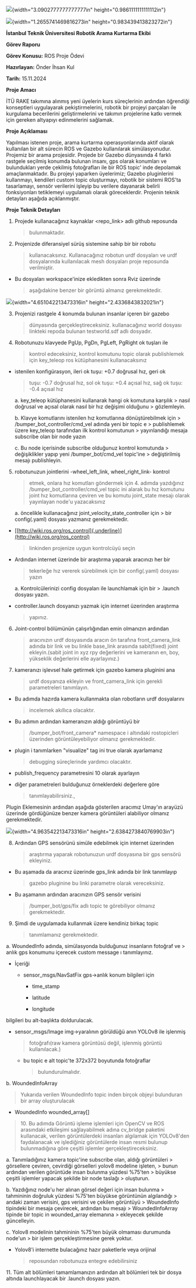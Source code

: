![](media/image2.png){width="3.0902777777777777in"
height="0.9861111111111112in"}

![](media/image3.png){width="1.2655741469816273in"
height="0.983439413823272in"}

**İstanbul Teknik Üniversitesi Robotik Arama Kurtarma Ekibi**

**Görev Raporu**

**Görev Konusu:** ROS Proje Ödevi

**Hazırlayan:** Önder İhsan Kul

**Tarih:** 15.11.2024

**Proje Amacı**

İTÜ RAKE takımına alınmış yeni üyelerin kurs süreçlerinin ardından
öğrendiği konseptleri uygulayarak pekiştirmelerini, robotik bir projeyi
parçaları ile kurgulama becerilerini geliştirmelerini ve takımın
projelerine katkı vermek için gereken altyapıyı edinmelerini sağlamak.

**Proje Açıklaması**

Yapılması istenen proje, arama kurtarma operasyonlarında aktif olarak
kullanılan bir alt sürecin ROS ve Gazebo kullanılarak simülasyonudur.
Projemiz bir arama projesidir. Projede bir Gazebo dünyasında 4 farklı
rastgele seçilmiş konumda bulunan insanı, gps olarak konumları ve
bulundukları yerde çekilmiş fotoğrafları ile bir ROS topic' inde
depolamak amaçlanmaktadır. Bu projeyi yaparken üyelerimiz; Gazebo
pluginlerini kullanmayı, kendileri custom topic oluşturmayı, robotik bir
sistemi ROS'ta tasarlamayı, sensör verilerini işleyip bu verilere
dayanarak belirli fonksiyonları tetiklemeyi uygulamalı olarak
göreceklerdir. Projenin teknik detayları aşağıda açıklanmıştır.

**Proje Teknik Detayları**

1.  Projede kullanacağınız kaynaklar \<repo_link\> adlı github reposunda
    > bulunmaktadır.

2.  Projenizde diferansiyel sürüş sistemine sahip bir bir robotu
    > kullanacaksınız. Kullanacağınız robotun urdf dosyaları ve urdf
    > dosyalarında kullanılacak mesh dosyaları proje reposunda
    > verilmiştir.

- Bu dosyaları workspace'inize ekledikten sonra Rviz üzerinde
  > aşağıdakine benzer bir görüntü almanız gerekmektedir.

![](media/image5.png){width="4.651042213473316in"
height="2.4336843832021in"}

3.  Projenizi rastgele 4 konumda bulunan insanlar içeren bir gazebo
    > dünyasında gerçekleştireceksiniz. kullanacağınız world dosyası
    > linkteki repoda bulunan testworld.sdf adlı dosyadır.

4.  Robotunuzu klavyede PgUp, PgDn, PgLeft, PgRight ok tuşları ile
    > kontrol edeceksiniz, kontrol komutunu topic olarak publishlemek
    > için key_teleop ros kütüphanesini kullanacaksınız

- istenilen konfigürasyon, ileri ok tuşu: +0.7 doğrusal hız, geri ok
  > tuşu: -0.7 doğrusal hız, sol ok tuşu: +0.4 açısal hız, sağ ok tuşu:
  > -0.4 açısal hız

  a.  key_teleop kütüphanesini kullanarak hangi ok komutuna karşılık
      > nasıl doğrusal ve açısal olarak nasıl bir hız değişimi olduğunu
      > gözlemleyin.

  b.  Klavye komutlarını istenilen hız komutlarına dönüştürebilmek için
      > /bumper_bot_controller/cmd_vel adında yeni bir topic e
      > publishlemek üzere key_teleop tarafından ilk kontrol komutunun
      > yayınlandığı mesaja subscribe olan bir node yazın

  c.  Bu node içerisinde subscribe olduğunuz kontrol komutunda
      > değişiklikler yapıp yeni /bumper_bot/cmd_vel topic'ine
      > değiştirilmiş mesajı publishleyin.

5.  robotunuzun jointlerini -wheel_left_link, wheel_right_link- kontrol
    > etmek, onlara hız komutları göndermek için 4. adımda yazdığınız
    > /bumper_bot_controller/cmd_vel topic ini alarak bu hız komutunu
    > joint hız komutlarına çeviren ve bu komutu joint_state mesajı
    > olarak yayınlayan node'u yazacaksınız

    a.  öncelikle kullanacağınız joint_velocity_state_controller için
        > bir config(.yaml) dosyası yazmanız gerekmektedir.

- [[http://wiki.ros.org/ros_control]{.underline}](http://wiki.ros.org/ros_control)
  > linkinden projenize uygun kontrolcüyü seçin

- Ardından internet üzerinde bir araştırma yaparak aracınızı her bir
  > tekerleğe hız vererek sürebilmek için bir config(.yaml) dosyası
  > yazın

  a.  Kontrolcülerinizi config dosyaları ile launchlamak için bir
      > .launch dosyası yazın.

<!-- -->

- controller.launch dosyanızı yazmak için internet üzerinden araştırma
  > yapınız.

6.  Joint-control bölümünün çalışırlığından emin olmanızın ardından
    > aracınızın urdf dosyasında aracın ön tarafına front_camera_link
    > adında bir link ve bu linkle base_link arasında sabit(fixed) joint
    > ekleyin.(sabit joint in xyz rpy değerlerini ve kameranın en, boy,
    > yükseklik değerlerini elle ayarlayınız.)

7.  kameranızı işlevsel hale getirmek için gazebo kamera pluginini ana
    > urdf dosyanıza ekleyin ve front_camera_link için gerekli
    > parametreleri tanımlayın.

- Bu adımda hazırda kamera kullanmakta olan robotların urdf dosyalarını
  > incelemek akıllıca olacaktır.

- Bu adımın ardından kameranızın aldığı görüntüyü bir
  > /bumper_bot/front_camera\* namespace i altındaki rostopicleri
  > üzerinden görüntüleyebiliyor olmanız gerekmektedir.

- plugin i tanımlarken "visualize" tag ini true olarak ayarlamanız
  > debugging süreçlerinde yardımcı olacaktır.

- publish_frequency parametresini 10 olarak ayarlayın

- diğer parametreleri bulduğunuz örneklerdeki değerlere göre
  > tanımlayabilirsiniz.,

Plugin Eklemesinin ardından aşağıda gösterilen aracımız Umay'ın arayüzü
üzerinde gördüğünüze benzer kamera görüntüleri alabiliyor olmanız
gerekmektedir.

![](media/image4.png){width="4.963542213473316in"
height="2.6384273840769903in"}

8.  Ardından GPS sensörünü simüle edebilmek için internet üzerinden
    > araştırma yaparak robotunuzun urdf dosyasına bir gps sensörü
    > ekleyiniz.

- Bu aşamada da aracınız üzerinde gps_link adında bir link tanımlayıp
  > gazebo pluginine bu linki parametre olarak vereceksiniz.

<!-- -->

- Bu aşamanın ardından aracınızın GPS sensör verisini
  > /bumper_bot/gps/fix adlı topic te görebiliyor olmanız gerekmektedir.

9.  Şimdi de uygulamada kullanmak üzere kendiniz birkaç topic
    > tanımlamanız gerekmektedir.

<!-- -->

a.  WoundedInfo adında, simülasyonda bulduğunuz insanların fotoğraf ve
    > anlık gps konumunu içerecek custom message ı tanımlayınız.

- İçeriği

  - sensor_msgs/NavSatFix gps-\>anlık konum bilgileri için

    - time_stamp

    - latitude

    - longitude

bilgileri bu alt-başlıkta doldurulacak.

- sensor_msgs/Image img-\>yaralının görüldüğü anın YOLOv8 ile işlenmiş
  > fotoğrafı(raw kamera görüntüsü değil, işlenmiş görüntü
  > kullanılacak.)

  - bu topic e alt topic'te 372x372 boyutunda fotoğraflar
    > bulundurulmalıdır.

b.  WoundedInfoArray

> Yukarıda verilen WoundedInfo topic inden birçok objeyi bulunduran bir
> array oluşturulacak

- WoundedInfo wounded_array\[\]

> 10\. Bu adımda Görüntü işleme işlemleri için OpenCV ve ROS arasındaki
> etkileşimi sağlayabilmek adına cv_bridge paketini kullanacak, verilen
> görüntülerdeki insanları algılamak için YOLOv8'den faydalanacak ve
> işlediğiniz görüntülerde insan resmi bulunup bulunmadığına göre
> çeşitli işlemler gerçekleştireceksiniz.

a.  Tanımladığınız kamera topic'ine subscribe olan, aldığı görüntüleri
    > görsellere çeviren, çevirdiği görselleri yolov8 modeline işleten,
    > bunun ardından verilen görüntüde insan bulunma yüzdesi %75'ten
    > büyükse çeşitli işlemler yapacak şekilde bir node taslağı
    > oluşturun.

b.  Yazdığınız node'u her alınan görsel değeri için insan bulunma
    > tahmininin doğruluk yüzdesi %75'ten büyükse görüntünün algılandığı
    > andaki zaman verisini, gps verisini ve çekilen görüntüyü
    > WoundedInfo tipindeki bir mesaja çevirecek, ardından bu mesajı
    > WoundedInfoArray tipinde bir topic in wounded_array elemanına
    > ekleyecek şekilde güncelleyin.

c.  Yolov8 modelinin tahmininin %75'ten büyük olmaması durumunda node'un
    > bir işlem gerçekleştirmesine gerek yoktur.

- Yolov8'i internette bulacağınız hazır paketlerle veya orijinal
  > reposundan robotunuza entegre edebilirsiniz

11\. Tüm alt bölümleri tamamlamanızın ardından alt bölümleri tek bir
dosya altında launchlayacak bir .launch dosyası yazın.
